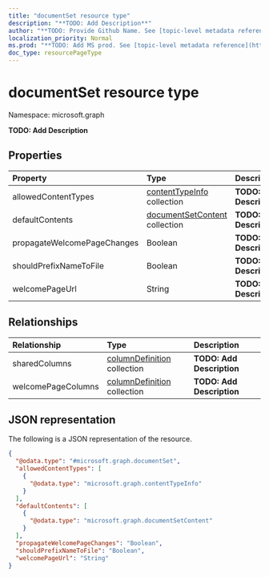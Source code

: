 ```yaml
---
title: "documentSet resource type"
description: "**TODO: Add Description**"
author: "**TODO: Provide Github Name. See [topic-level metadata reference](https://msgo.azurewebsites.net/add/document/guidelines/metadata.html#topic-level-metadata)**"
localization_priority: Normal
ms.prod: "**TODO: Add MS prod. See [topic-level metadata reference](https://msgo.azurewebsites.net/add/document/guidelines/metadata.html#topic-level-metadata)**"
doc_type: resourcePageType
---
```


# documentSet resource type

Namespace: microsoft.graph

**TODO: Add Description**

## Properties
|Property|Type|Description|
|:---|:---|:---|
|allowedContentTypes|[contentTypeInfo](../resources/contenttypeinfo.md) collection|**TODO: Add Description**|
|defaultContents|[documentSetContent](../resources/documentsetcontent.md) collection|**TODO: Add Description**|
|propagateWelcomePageChanges|Boolean|**TODO: Add Description**|
|shouldPrefixNameToFile|Boolean|**TODO: Add Description**|
|welcomePageUrl|String|**TODO: Add Description**|

## Relationships
|Relationship|Type|Description|
|:---|:---|:---|
|sharedColumns|[columnDefinition](../resources/columndefinition.md) collection|**TODO: Add Description**|
|welcomePageColumns|[columnDefinition](../resources/columndefinition.md) collection|**TODO: Add Description**|

## JSON representation
The following is a JSON representation of the resource.
<!-- {
  "blockType": "resource",
  "@odata.type": "microsoft.graph.documentSet"
}
-->
``` json
{
  "@odata.type": "#microsoft.graph.documentSet",
  "allowedContentTypes": [
    {
      "@odata.type": "microsoft.graph.contentTypeInfo"
    }
  ],
  "defaultContents": [
    {
      "@odata.type": "microsoft.graph.documentSetContent"
    }
  ],
  "propagateWelcomePageChanges": "Boolean",
  "shouldPrefixNameToFile": "Boolean",
  "welcomePageUrl": "String"
}
```

